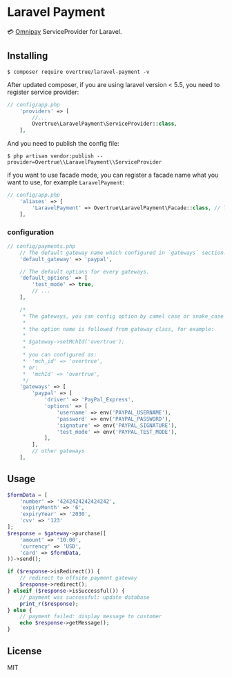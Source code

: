 # Laravel Payment

:credit_card: [Omnipay](https://github.com/omnipay/omnipay) ServiceProvider for Laravel.

## Installing

```shell
$ composer require overtrue/laravel-payment -v
```

After updated composer, if you are using laravel version < 5.5, you need to register service provider: 

```php
// config/app.php
    'providers' => [
        //...
        Overtrue\LaravelPayment\ServiceProvider::class,
    ],
```

And you need to publish the config file: 

```shell
$ php artisan vendor:publish --provider=Overtrue\\LaravelPayment\\ServiceProvider
```

if you want to use facade mode, you can register a facade name what you want to use, for example `LaravelPayment`:

```php
// config/app.php
    'aliases' => [
        'LaravelPayment' => Overtrue\LaravelPayment\Facade::class, // This is default in laravel 5.5
    ],
```

### configuration 

```php
// config/payments.php
    // The default gateway name which configured in `gateways` section.
    'default_gateway' => 'paypal',

    // The default options for every gateways.
    'default_options' => [
        'test_mode' => true,
        // ...
    ],

    /*
     * The gateways, you can config option by camel case or snake_case name.
     *
     * the option name is followed from gateway class, for example:
     *
     * $gateway->setMchId('overtrue');
     *
     * you can configured as:
     *  'mch_id' => 'overtrue',
     * or:
     *  'mchId' => 'overtrue',
     */
    'gateways' => [
        'paypal' => [
            'driver' => 'PayPal_Express',
            'options' => [
                'username' => env('PAYPAL_USERNAME'),
                'password' => env('PAYPAL_PASSWORD'),
                'signature' => env('PAYPAL_SIGNATURE'),
                'test_mode' => env('PAYPAL_TEST_MODE'),
            ],
        ],
        // other gateways
    ],
```

## Usage

```php
$formData = [
    'number' => '4242424242424242', 
    'expiryMonth' => '6', 
    'expiryYear' => '2030', 
    'cvv' => '123'
];
$response = $gateway->purchase([
    'amount' => '10.00', 
    'currency' => 'USD', 
    'card' => $formData,
))->send();

if ($response->isRedirect()) {
    // redirect to offsite payment gateway
    $response->redirect();
} elseif ($response->isSuccessful()) {
    // payment was successful: update database
    print_r($response);
} else {
    // payment failed: display message to customer
    echo $response->getMessage();
}
```



## License

MIT
